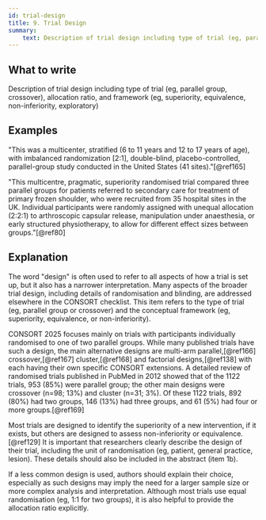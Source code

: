 ```yaml
---
id: trial-design
title: 9. Trial Design
summary:
    text: Description of trial design including type of trial (eg, parallel group, crossover), allocation ratio, and framework (eg, superiority, equivalence, non-inferiority, exploratory).
---
```


## What to write

Description of trial design including type of trial (eg, parallel group, crossover), allocation ratio, and framework (eg, superiority, equivalence, non-inferiority, exploratory)

## Examples

"This was a multicenter, stratified (6 to 11 years and 12 to 17 years of
age), with imbalanced randomization \[2:1\], double-blind,
placebo-controlled, parallel-group study conducted in the United States
(41 sites)."[@ref165]

"This multicentre, pragmatic, superiority randomised trial compared
three parallel groups for patients referred to secondary care for
treatment of primary frozen shoulder, who were recruited from 35
hospital sites in the UK. Individual participants were randomly assigned
with unequal allocation (2:2:1) to arthroscopic capsular release,
manipulation under anaesthesia, or early structured physiotherapy, to
allow for different effect sizes between groups."[@ref80]

## Explanation

The word "design" is often used to refer to all aspects of how a trial
is set up, but it also has a narrower interpretation. Many aspects of
the broader trial design, including details of randomisation and
blinding, are addressed elsewhere in the CONSORT checklist. This item
refers to the type of trial (eg, parallel group or crossover) and the
conceptual framework (eg, superiority, equivalence, or non-inferiority).

CONSORT 2025 focuses mainly on trials with participants individually
randomised to one of two parallel groups. While many published trials
have such a design, the main alternative designs are multi-arm
parallel,[@ref166] crossover,[@ref167] cluster,[@ref168] and factorial
designs,[@ref138] with each having their own specific CONSORT
extensions. A detailed review of randomised trials published in PubMed
in 2012 showed that of the 1122 trials, 953 (85%) were parallel group;
the other main designs were crossover (n=98; 13%) and cluster (n=31;
3%). Of these 1122 trials, 892 (80%) had two groups, 146 (13%) had three
groups, and 61 (5%) had four or more groups.[@ref169]

Most trials are designed to identify the superiority of a new
intervention, if it exists, but others are designed to assess
non-inferiority or equivalence.[@ref129] It is important that
researchers clearly describe the design of their trial, including the
unit of randomisation (eg, patient, general practice, lesion). These
details should also be included in the abstract (item 1b).

If a less common design is used, authors should explain their choice,
especially as such designs may imply the need for a larger sample size
or more complex analysis and interpretation. Although most trials use
equal randomisation (eg, 1:1 for two groups), it is also helpful to
provide the allocation ratio explicitly.

